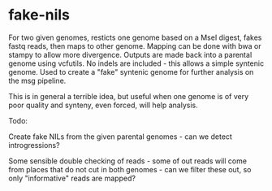 fake-nils
=========

For two given genomes, resticts one genome based on a MseI digest, fakes fastq reads, then maps to other genome.
Mapping can be done with bwa or stampy to allow more divergence. Outputs are made back into a parental genome using vcfutils.
No indels are included - this allows a simple syntenic genome. Used to create a "fake" syntenic genome for further analysis on the msg pipeline.

This is in general a terrible idea, but useful when one genome is of very poor quality and synteny, even forced, will help analysis.



Todo:

Create fake NILs from the given parental genomes - can we detect introgressions?

Some sensible double checking of reads - some of out reads will come from places that do not cut in both genomes - can we filter these out, so only "informative" reads are mapped?
